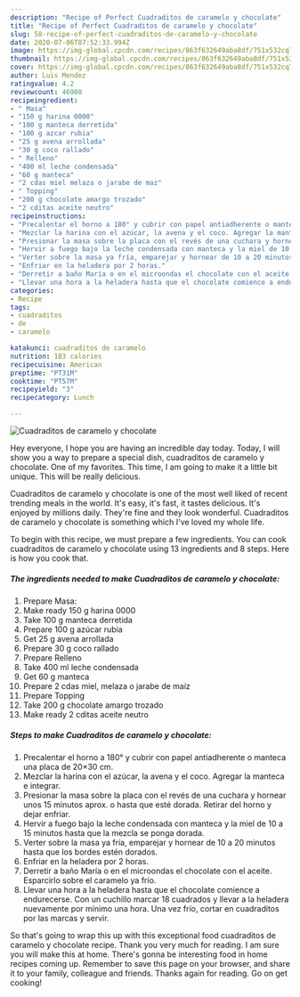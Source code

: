 ```yaml
---
description: "Recipe of Perfect Cuadraditos de caramelo y chocolate"
title: "Recipe of Perfect Cuadraditos de caramelo y chocolate"
slug: 58-recipe-of-perfect-cuadraditos-de-caramelo-y-chocolate
date: 2020-07-06T07:52:33.994Z
image: https://img-global.cpcdn.com/recipes/863f632649aba8df/751x532cq70/cuadraditos-de-caramelo-y-chocolate-foto-principal.jpg
thumbnail: https://img-global.cpcdn.com/recipes/863f632649aba8df/751x532cq70/cuadraditos-de-caramelo-y-chocolate-foto-principal.jpg
cover: https://img-global.cpcdn.com/recipes/863f632649aba8df/751x532cq70/cuadraditos-de-caramelo-y-chocolate-foto-principal.jpg
author: Luis Mendez
ratingvalue: 4.2
reviewcount: 46980
recipeingredient:
- " Masa"
- "150 g harina 0000"
- "100 g manteca derretida"
- "100 g azcar rubia"
- "25 g avena arrollada"
- "30 g coco rallado"
- " Relleno"
- "400 ml leche condensada"
- "60 g manteca"
- "2 cdas miel melaza o jarabe de maz"
- " Topping"
- "200 g chocolate amargo trozado"
- "2 cditas aceite neutro"
recipeinstructions:
- "Precalentar el horno a 180° y cubrir con papel antiadherente o manteca una placa de 20×30 cm."
- "Mezclar la harina con el azúcar, la avena y el coco. Agregar la manteca e integrar."
- "Presionar la masa sobre la placa con el revés de una cuchara y hornear unos 15 minutos aprox. o hasta que esté dorada. Retirar del horno y dejar enfriar."
- "Hervir a fuego bajo la leche condensada con manteca y la miel de 10 a 15 minutos hasta que la mezcla se ponga dorada."
- "Verter sobre la masa ya fría, emparejar y hornear de 10 a 20 minutos hasta que los bordes estén dorados."
- "Enfriar en la heladera por 2 horas."
- "Derretir a baño María o en el microondas el chocolate con el aceite. Esparcirlo sobre el caramelo ya frío."
- "Llevar una hora a la heladera hasta que el chocolate comience a endurecerse. Con un cuchillo marcar 18 cuadrados y llevar a la heladera nuevamente por mínimo una hora. Una vez frío, cortar en cuadraditos por las marcas y servir."
categories:
- Recipe
tags:
- cuadraditos
- de
- caramelo

katakunci: cuadraditos de caramelo 
nutrition: 183 calories
recipecuisine: American
preptime: "PT31M"
cooktime: "PT57M"
recipeyield: "3"
recipecategory: Lunch

---
```



![Cuadraditos de caramelo y chocolate](https://img-global.cpcdn.com/recipes/863f632649aba8df/751x532cq70/cuadraditos-de-caramelo-y-chocolate-foto-principal.jpg)

Hey everyone, I hope you are having an incredible day today. Today, I will show you a way to prepare a special dish, cuadraditos de caramelo y chocolate. One of my favorites. This time, I am going to make it a little bit unique. This will be really delicious.

Cuadraditos de caramelo y chocolate is one of the most well liked of recent trending meals in the world. It's easy, it's fast, it tastes delicious. It's enjoyed by millions daily. They're fine and they look wonderful. Cuadraditos de caramelo y chocolate is something which I've loved my whole life.




To begin with this recipe, we must prepare a few ingredients. You can cook cuadraditos de caramelo y chocolate using 13 ingredients and 8 steps. Here is how you cook that.

<!--inarticleads1-->

##### The ingredients needed to make Cuadraditos de caramelo y chocolate:

1. Prepare  Masa:
1. Make ready 150 g harina 0000
1. Take 100 g manteca derretida
1. Prepare 100 g azúcar rubia
1. Get 25 g avena arrollada
1. Prepare 30 g coco rallado
1. Prepare  Relleno
1. Take 400 ml leche condensada
1. Get 60 g manteca
1. Prepare 2 cdas miel, melaza o jarabe de maíz
1. Prepare  Topping
1. Take 200 g chocolate amargo trozado
1. Make ready 2 cditas aceite neutro




<!--inarticleads2-->

##### Steps to make Cuadraditos de caramelo y chocolate:

1. Precalentar el horno a 180° y cubrir con papel antiadherente o manteca una placa de 20×30 cm.
1. Mezclar la harina con el azúcar, la avena y el coco. Agregar la manteca e integrar.
1. Presionar la masa sobre la placa con el revés de una cuchara y hornear unos 15 minutos aprox. o hasta que esté dorada. Retirar del horno y dejar enfriar.
1. Hervir a fuego bajo la leche condensada con manteca y la miel de 10 a 15 minutos hasta que la mezcla se ponga dorada.
1. Verter sobre la masa ya fría, emparejar y hornear de 10 a 20 minutos hasta que los bordes estén dorados.
1. Enfriar en la heladera por 2 horas.
1. Derretir a baño María o en el microondas el chocolate con el aceite. Esparcirlo sobre el caramelo ya frío.
1. Llevar una hora a la heladera hasta que el chocolate comience a endurecerse. Con un cuchillo marcar 18 cuadrados y llevar a la heladera nuevamente por mínimo una hora. Una vez frío, cortar en cuadraditos por las marcas y servir.




So that's going to wrap this up with this exceptional food cuadraditos de caramelo y chocolate recipe. Thank you very much for reading. I am sure you will make this at home. There's gonna be interesting food in home recipes coming up. Remember to save this page on your browser, and share it to your family, colleague and friends. Thanks again for reading. Go on get cooking!
